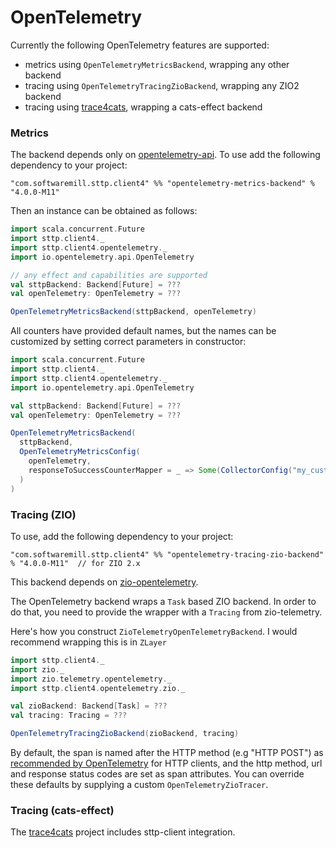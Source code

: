 # OpenTelemetry

Currently the following OpenTelemetry features are supported:

- metrics using `OpenTelemetryMetricsBackend`, wrapping any other backend
- tracing using `OpenTelemetryTracingZioBackend`, wrapping any ZIO2 backend
- tracing using [trace4cats](https://github.com/trace4cats/trace4cats), wrapping a cats-effect backend

### Metrics

The backend depends only on [opentelemetry-api](https://github.com/open-telemetry/opentelemetry-java). To use add the
following dependency to your project:

```
"com.softwaremill.sttp.client4" %% "opentelemetry-metrics-backend" % "4.0.0-M11"
```

Then an instance can be obtained as follows:

```scala
import scala.concurrent.Future
import sttp.client4._
import sttp.client4.opentelemetry._
import io.opentelemetry.api.OpenTelemetry

// any effect and capabilities are supported
val sttpBackend: Backend[Future] = ???
val openTelemetry: OpenTelemetry = ???

OpenTelemetryMetricsBackend(sttpBackend, openTelemetry)
```

All counters have provided default names, but the names can be customized by setting correct parameters in constructor:

```scala
import scala.concurrent.Future
import sttp.client4._
import sttp.client4.opentelemetry._
import io.opentelemetry.api.OpenTelemetry

val sttpBackend: Backend[Future] = ???
val openTelemetry: OpenTelemetry = ???

OpenTelemetryMetricsBackend(
  sttpBackend,
  OpenTelemetryMetricsConfig(
    openTelemetry,
    responseToSuccessCounterMapper = _ => Some(CollectorConfig("my_custom_counter_name"))
  )
)
```

### Tracing (ZIO)

To use, add the following dependency to your project:

```
"com.softwaremill.sttp.client4" %% "opentelemetry-tracing-zio-backend" % "4.0.0-M11"  // for ZIO 2.x
```

This backend depends on [zio-opentelemetry](https://github.com/zio/zio-telemetry).

The OpenTelemetry backend wraps a `Task` based ZIO backend.
In order to do that, you need to provide the wrapper with a `Tracing` from zio-telemetry.

Here's how you construct `ZioTelemetryOpenTelemetryBackend`. I would recommend wrapping this is in `ZLayer`

```scala
import sttp.client4._
import zio._
import zio.telemetry.opentelemetry._
import sttp.client4.opentelemetry.zio._

val zioBackend: Backend[Task] = ???
val tracing: Tracing = ???

OpenTelemetryTracingZioBackend(zioBackend, tracing)
```

By default, the span is named after the HTTP method (e.g "HTTP POST") as [recommended by OpenTelemetry](https://github.com/open-telemetry/opentelemetry-specification/blob/main/specification/trace/semantic_conventions/http.md#name) for HTTP clients,
and the http method, url and response status codes are set as span attributes.
You can override these defaults by supplying a custom `OpenTelemetryZioTracer`.

### Tracing (cats-effect)

The [trace4cats](https://github.com/trace4cats/trace4cats) project includes sttp-client integration.
